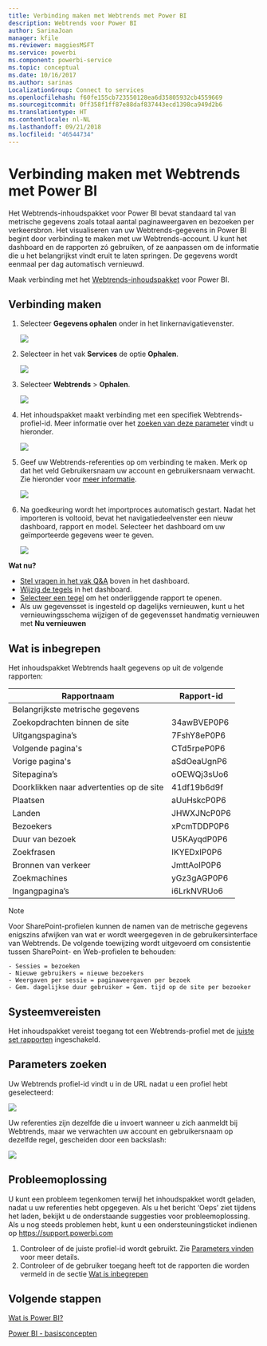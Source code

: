 ```yaml
---
title: Verbinding maken met Webtrends met Power BI
description: Webtrends voor Power BI
author: SarinaJoan
manager: kfile
ms.reviewer: maggiesMSFT
ms.service: powerbi
ms.component: powerbi-service
ms.topic: conceptual
ms.date: 10/16/2017
ms.author: sarinas
LocalizationGroup: Connect to services
ms.openlocfilehash: f60fe155cb723550128ea6d35805932cb4559669
ms.sourcegitcommit: 0ff358f1ff87e88daf837443ecd1398ca949d2b6
ms.translationtype: HT
ms.contentlocale: nl-NL
ms.lasthandoff: 09/21/2018
ms.locfileid: "46544734"
---
```

# <a name="connect-to-webtrends-with-power-bi"></a>Verbinding maken met Webtrends met Power BI
Het Webtrends-inhoudspakket voor Power BI bevat standaard tal van metrische gegevens zoals totaal aantal paginaweergaven en bezoeken per verkeersbron. Het visualiseren van uw Webtrends-gegevens in Power BI begint door verbinding te maken met uw Webtrends-account. U kunt het dashboard en de rapporten zó gebruiken, of ze aanpassen om de informatie die u het belangrijkst vindt eruit te laten springen.  De gegevens wordt eenmaal per dag automatisch vernieuwd.

Maak verbinding met het [Webtrends-inhoudspakket](https://app.powerbi.com/getdata/services/webtrends) voor Power BI.

## <a name="how-to-connect"></a>Verbinding maken
1. Selecteer **Gegevens ophalen** onder in het linkernavigatievenster.
   
   ![](media/service-connect-to-webtrends/getdata3.png)
2. Selecteer in het vak **Services** de optie **Ophalen**.
   
   ![](media/service-connect-to-webtrends/services.png)
3. Selecteer **Webtrends** \> **Ophalen**.
   
   ![](media/service-connect-to-webtrends/webtrends.png)
4. Het inhoudspakket maakt verbinding met een specifiek Webtrends-profiel-id. Meer informatie over het [zoeken van deze parameter](#FindingParams) vindt u hieronder.
   
   ![](media/service-connect-to-webtrends/parameters.png)
5. Geef uw Webtrends-referenties op om verbinding te maken. Merk op dat het veld Gebruikersnaam uw account en gebruikersnaam verwacht. Zie hieronder voor [meer informatie](#FindingParams).
   
   ![](media/service-connect-to-webtrends/creds.png)
6. Na goedkeuring wordt het importproces automatisch gestart. Nadat het importeren is voltooid, bevat het navigatiedeelvenster een nieuw dashboard, rapport en model. Selecteer het dashboard om uw geïmporteerde gegevens weer te geven.
   
   ![](media/service-connect-to-webtrends/dashboard.png)

**Wat nu?**

* [Stel vragen in het vak Q&A](consumer/end-user-q-and-a.md) boven in het dashboard.
* [Wijzig de tegels](service-dashboard-edit-tile.md) in het dashboard.
* [Selecteer een tegel](consumer/end-user-tiles.md) om het onderliggende rapport te openen.
* Als uw gegevensset is ingesteld op dagelijks vernieuwen, kunt u het vernieuwingsschema wijzigen of de gegevensset handmatig vernieuwen met **Nu vernieuwen**

## <a name="whats-included"></a>Wat is inbegrepen
<a name="Included"></a>

Het inhoudspakket Webtrends haalt gegevens op uit de volgende rapporten:  

| Rapportnaam | Rapport-id |
| --- | --- |
| Belangrijkste metrische gegevens | |
| Zoekopdrachten binnen de site |34awBVEP0P6 |
| Uitgangspagina’s |7FshY8eP0P6 |
| Volgende pagina's |CTd5rpeP0P6 |
| Vorige pagina's |aSdOeaUgnP6 |
| Sitepagina’s |oOEWQj3sUo6 |
| Doorklikken naar advertenties op de site |41df19b6d9f |
| Plaatsen |aUuHskcP0P6 |
| Landen |JHWXJNcP0P6 |
| Bezoekers |xPcmTDDP0P6 |
| Duur van bezoek |U5KAyqdP0P6 |
| Zoekfrasen |IKYEDxIP0P6 |
| Bronnen van verkeer |JmttAoIP0P6 |
| Zoekmachines |yGz3gAGP0P6 |
| Ingangpagina’s |i6LrkNVRUo6 |

>[!NOTE]
>Voor SharePoint-profielen kunnen de namen van de metrische gegevens enigszins afwijken van wat er wordt weergegeven in de gebruikersinterface van Webtrends. De volgende toewijzing wordt uitgevoerd om consistentie tussen SharePoint- en Web-profielen te behouden:   

    - Sessies = bezoeken  
    - Nieuwe gebruikers = nieuwe bezoekers  
    - Weergaven per sessie = paginaweergaven per bezoek  
    - Gem. dagelijkse duur gebruiker = Gem. tijd op de site per bezoeker  

## <a name="system-requirements"></a>Systeemvereisten
Het inhoudspakket vereist toegang tot een Webtrends-profiel met de [juiste set rapporten](#Included) ingeschakeld.

<a name="FindingParams"></a>

## <a name="finding-parameters"></a>Parameters zoeken
Uw Webtrends profiel-id vindt u in de URL nadat u een profiel hebt geselecteerd:

![](media/service-connect-to-webtrends/webtrendsparameters.png)

Uw referenties zijn dezelfde die u invoert wanneer u zich aanmeldt bij Webtrends, maar we verwachten uw account en gebruikersnaam op dezelfde regel, gescheiden door een backslash:

![](media/service-connect-to-webtrends/webtrendscreds.png)

## <a name="troubleshooting"></a>Probleemoplossing
U kunt een probleem tegenkomen terwijl het inhoudspakket wordt geladen, nadat u uw referenties hebt opgegeven. Als u het bericht ‘Oeps’ ziet tijdens het laden, bekijkt u de onderstaande suggesties voor probleemoplossing. Als u nog steeds problemen hebt, kunt u een ondersteuningsticket indienen op https://support.powerbi.com

1. Controleer of de juiste profiel-id wordt gebruikt. Zie [Parameters vinden](#FindingParams) voor meer details.
2. Controleer of de gebruiker toegang heeft tot de rapporten die worden vermeld in de sectie [Wat is inbegrepen](#Included)

## <a name="next-steps"></a>Volgende stappen
[Wat is Power BI?](power-bi-overview.md)

[Power BI - basisconcepten](consumer/end-user-basic-concepts.md)

